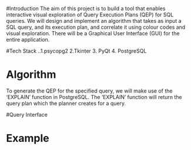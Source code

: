 #Introduction
The aim of this project is to build a tool that enables interactive visual exploration of Query Execution Plans (QEP) for SQL queries. We will design and implement an algorithm that takes as input a SQL query, and its execution plan, and correlate it using colour codes and visual exploration. There will be a Graphical User Interface (GUI) for the entire application.

#Tech Stack 
..1.psycopg2
2.Tkinter 
3. PyQt 
4. PostgreSQL 

# Algorithm 
To generate the QEP for the specified query, we will make use of the ‘EXPLAIN’ function in PostgreSQL. The ‘EXPLAIN’ function will return the query plan which the planner creates for a query.


#Query Interface






# Example